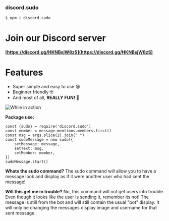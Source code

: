### discord.sudo


```sh
$ npm i discord.sudo
```


# Join our Discord server
**[https://discord.gg/HKNBsjW8zS](https://discord.gg/HKNBsjW8zS)**

# Features
- Super simple and easy to use 😎
- Beginner friendly 🤓
- And most of all, **REALLY FUN!** 🤪


![While in action](https://da-boss.webnode.com/_files/200000068-0452b0452e/450/Desktop%20Screenshot%202021.05.08%20-%2013.48.45.44.png)

**Package use:**
```
const {sudo} = require('discord.sudo')
const member = message.mentions.members.first()
const msg = args.slice(2).join(" ")
const sudoMessage = new sudo({
    setMessage: message,
    setText: msg, 
    setMember: member,
})
sudoMessage.start()
```

**Whats the sudo command?**
The sudo command will allow you to have a message look and display as if it were another user who had sent the message! 

**Will this get me in trouble?**
No, this command will not get users into trouble. Even though it looks like the user is sending it, remember its not! The message is still from the bot and will still contain the usual "bot" display. It will only be changing the messages display image and username for that sent message. 